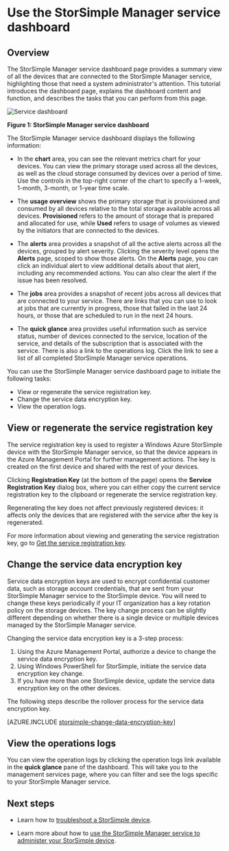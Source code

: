 <properties 
   pageTitle="StorSimple Manager service dashboard | Windows Azure"
   description="Describes the StorSimple Manager service dashboard and explains how to use it to monitor the health of your StorSimple solution."
   services="storsimple"
   documentationCenter=""
   authors="SharS"
   manager="carolz"
   editor="" />
<tags
	ms.service="storsimple"
	ms.date="12/02/2015"
	wacn.date=""/>

# Use the StorSimple Manager service dashboard

## Overview

The StorSimple Manager service dashboard page provides a summary view of all the devices that are connected to the StorSimple Manager service, highlighting those that need a system administrator's attention. This tutorial introduces the dashboard page, explains the dashboard content and function, and describes the tasks that you can perform from this page.

![Service dashboard](./media/storsimple-service-dashboard/HCS_ServiceDashboard.png)

**Figure 1: StorSimple Manager service dashboard**

The StorSimple Manager service dashboard displays the following information:

- In the **chart** area, you can see the relevant metrics chart for your devices. You can view the primary storage used across all the devices, as well as the cloud storage consumed by devices over a period of time. Use the controls in the top-right corner of the chart to specify a 1-week, 1-month, 3-month, or 1-year time scale.

- The **usage overview** shows the primary storage that is provisioned and consumed by all devices relative to the total storage available across all devices. **Provisioned** refers to the amount of storage that is prepared and allocated for use, while **Used** refers to usage of volumes as viewed by the initiators that are connected to the devices.

- The **alerts** area provides a snapshot of all the active alerts across all the devices, grouped by alert severity. Clicking the severity level opens the **Alerts** page, scoped to show those alerts. On the **Alerts** page, you can click an individual alert to view additional details about that alert, including any recommended actions. You can also clear the alert if the issue has been resolved.

- The **jobs** area provides a snapshot of recent jobs across all devices that are connected to your service. There are links that you can use to look at jobs that are currently in progress, those that failed in the last 24 hours, or those that are scheduled to run in the next 24 hours. 

- The **quick glance** area provides useful information such as service status, number of devices connected to the service, location of the service, and details of the subscription that is associated with the service. There is also a link to the operations log. Click the link to see a list of all completed StorSimple Manager service operations.

You can use the StorSimple Manager service dashboard page to initiate the following tasks:

- View or regenerate the service registration key.
- Change the service data encryption key.
- View the operation logs.

## View or regenerate the service registration key

The service registration key is used to register a Windows Azure StorSimple device with the StorSimple Manager service, so that the device appears in the Azure Management Portal for further management actions. The key is created on the first device and shared with the rest of your devices. 

Clicking **Registration Key** (at the bottom of the page) opens the **Service Registration Key** dialog box, where you can either copy the current service registration key to the clipboard or regenerate the service registration key.

Regenerating the key does not affect previously registered devices: it affects only the devices that are registered with the service after the key is regenerated.

For more information about viewing and generating the service registration key, go to [Get the service registration key](/documentation/articles/storsimple-manage-service#get-the-service-registration-key).

## Change the service data encryption key

Service data encryption keys are used to encrypt confidential customer data, such as storage account credentials, that are sent from your StorSimple Manager service to the StorSimple device. You will need to change these keys periodically if your IT organization has a key rotation policy on the storage devices. The key change process can be slightly different depending on whether there is a single device or multiple devices managed by the StorSimple Manager service.

Changing the service data encryption key is a 3-step process:

1. Using the Azure Management Portal, authorize a device to change the service data encryption key.
2. Using Windows PowerShell for StorSimple, initiate the service data encryption key change.
3. If you have more than one StorSimple device, update the service data encryption key on the other devices.

The following steps describe the rollover process for the service data encryption key.

[AZURE.INCLUDE [storsimple-change-data-encryption-key](../includes/storsimple-change-data-encryption-key.md)]


## View the operations logs

You can view the operation logs by clicking the operation logs link available in the **quick glance** pane of the dashboard. This will take you to the management services page, where you can filter and see the logs specific to your StorSimple Manager service.

## Next steps

- Learn how to [troubleshoot a StorSimple device](/documentation/articles/storsimple-troubleshoot-operational-device).

- Learn more about how to [use the StorSimple Manager service to administer your StorSimple device](/documentation/articles/storsimple-manager-service-administration).
